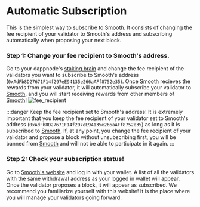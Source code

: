 # Automatic Subscription

This is the simplest way to subscribe to [Smooth](https://smooth.dappnode.io/). It consists of changing the fee recipient of your validator to Smooth's address and subscribing automatically when proposing your next block.

### Step 1: Change your fee recipient to Smooth's address.

Go to your dappnode's [staking brain](http://brain.web3signer.dappnode/) and change the fee recipient of the validators you want to subscribe to Smooth's address (`0xAdFb8D27671F14f297eE94135e266aAFf8752e35`). Once [Smooth](https://smooth.dappnode.io/) recieves the rewards from your validator, it will automatically subscribe your validator to [Smooth](https://smooth.dappnode.io/), and you will start receiving rewards from other members of [Smooth](https://smooth.dappnode.io/)!
![fee_recipient](/img/smooth_fee_recipient.png)

:::danger Keep the fee recipient set to Smooth's address!
It is extremely important that you keep the fee recipient of your validator set to Smooth's address (`0xAdFb8D27671F14f297eE94135e266aAFf8752e35`) as long as it is subscribed to [Smooth](https://smooth.dappnode.io/). If, at any point, you change the fee recipient of your validator and propose a block without unsubscribing first, you will be banned from [Smooth](https://smooth.dappnode.io/) and will not be able to participate in it again.
:::

### Step 2: Check your subscription status!

Go to [Smooth's website](https://smooth.dappnode.io/) and log in with your wallet. A list of all the validators with the same withdrawal address as your logged in wallet will appear. Once the validator proposes a block, it will appear as subscribed. We recommend you familiarize yourself with this website! It is the place where you will manage your validators going forward.
